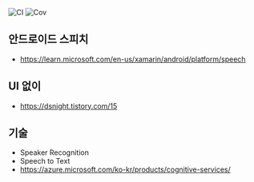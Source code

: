 ![CI](../../workflows/CI/badge.svg) ![Cov](../gh-pages/docs/badge_linecoverage.svg)

## 안드로이드 스피치
* https://learn.microsoft.com/en-us/xamarin/android/platform/speech


## UI 없이 
* https://dsnight.tistory.com/15


## 기술
* Speaker Recognition
* Speech to Text
* https://azure.microsoft.com/ko-kr/products/cognitive-services/
